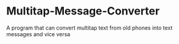 # Multitap-Message-Converter
A program that can convert multitap text from old phones into text messages and vice versa
